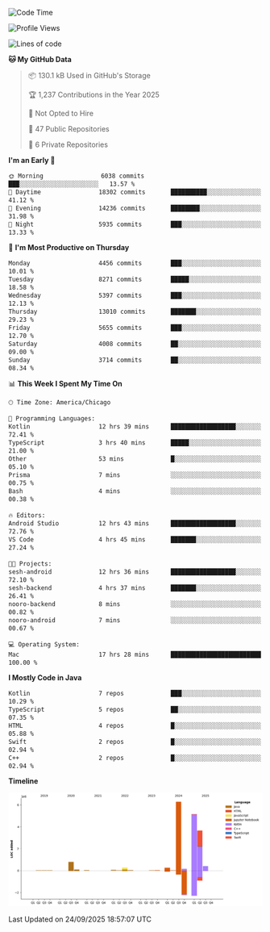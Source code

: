 <!--START_SECTION:waka-->
![Code Time](http://img.shields.io/badge/Code%20Time-1%2C528%20hrs%2035%20mins-blue)

![Profile Views](http://img.shields.io/badge/Profile%20Views-0-blue)

![Lines of code](https://img.shields.io/badge/From%20Hello%20World%20I%27ve%20Written-17.2%20million%20lines%20of%20code-blue)

**🐱 My GitHub Data** 

> 📦 130.1 kB Used in GitHub's Storage 
 > 
> 🏆 1,237 Contributions in the Year 2025
 > 
> 🚫 Not Opted to Hire
 > 
> 📜 47 Public Repositories 
 > 
> 🔑 6 Private Repositories 
 > 
**I'm an Early 🐤** 

```text
🌞 Morning                6038 commits        ███░░░░░░░░░░░░░░░░░░░░░░   13.57 % 
🌆 Daytime                18302 commits       ██████████░░░░░░░░░░░░░░░   41.12 % 
🌃 Evening                14236 commits       ████████░░░░░░░░░░░░░░░░░   31.98 % 
🌙 Night                  5935 commits        ███░░░░░░░░░░░░░░░░░░░░░░   13.33 % 
```
📅 **I'm Most Productive on Thursday** 

```text
Monday                   4456 commits        ███░░░░░░░░░░░░░░░░░░░░░░   10.01 % 
Tuesday                  8271 commits        █████░░░░░░░░░░░░░░░░░░░░   18.58 % 
Wednesday                5397 commits        ███░░░░░░░░░░░░░░░░░░░░░░   12.13 % 
Thursday                 13010 commits       ███████░░░░░░░░░░░░░░░░░░   29.23 % 
Friday                   5655 commits        ███░░░░░░░░░░░░░░░░░░░░░░   12.70 % 
Saturday                 4008 commits        ██░░░░░░░░░░░░░░░░░░░░░░░   09.00 % 
Sunday                   3714 commits        ██░░░░░░░░░░░░░░░░░░░░░░░   08.34 % 
```


📊 **This Week I Spent My Time On** 

```text
🕑︎ Time Zone: America/Chicago

💬 Programming Languages: 
Kotlin                   12 hrs 39 mins      ██████████████████░░░░░░░   72.41 % 
TypeScript               3 hrs 40 mins       █████░░░░░░░░░░░░░░░░░░░░   21.00 % 
Other                    53 mins             █░░░░░░░░░░░░░░░░░░░░░░░░   05.10 % 
Prisma                   7 mins              ░░░░░░░░░░░░░░░░░░░░░░░░░   00.75 % 
Bash                     4 mins              ░░░░░░░░░░░░░░░░░░░░░░░░░   00.38 % 

🔥 Editors: 
Android Studio           12 hrs 43 mins      ██████████████████░░░░░░░   72.76 % 
VS Code                  4 hrs 45 mins       ███████░░░░░░░░░░░░░░░░░░   27.24 % 

🐱‍💻 Projects: 
sesh-android             12 hrs 36 mins      ██████████████████░░░░░░░   72.10 % 
sesh-backend             4 hrs 37 mins       ███████░░░░░░░░░░░░░░░░░░   26.41 % 
nooro-backend            8 mins              ░░░░░░░░░░░░░░░░░░░░░░░░░   00.82 % 
nooro-android            7 mins              ░░░░░░░░░░░░░░░░░░░░░░░░░   00.67 % 

💻 Operating System: 
Mac                      17 hrs 28 mins      █████████████████████████   100.00 % 
```

**I Mostly Code in Java** 

```text
Kotlin                   7 repos             ███░░░░░░░░░░░░░░░░░░░░░░   10.29 % 
TypeScript               5 repos             ██░░░░░░░░░░░░░░░░░░░░░░░   07.35 % 
HTML                     4 repos             █░░░░░░░░░░░░░░░░░░░░░░░░   05.88 % 
Swift                    2 repos             █░░░░░░░░░░░░░░░░░░░░░░░░   02.94 % 
C++                      2 repos             █░░░░░░░░░░░░░░░░░░░░░░░░   02.94 % 
```



**Timeline**

![Lines of Code chart](https://raw.githubusercontent.com/phanijsp/phanijsp/main/assets/bar_graph.png)


 Last Updated on 24/09/2025 18:57:07 UTC
<!--END_SECTION:waka-->
